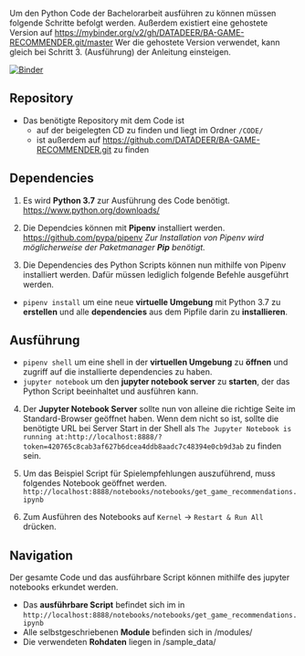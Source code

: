 Um den Python Code der Bachelorarbeit ausführen zu können müssen folgende Schritte befolgt werden.
Außerdem existiert eine gehostete Version auf https://mybinder.org/v2/gh/DATADEER/BA-GAME-RECOMMENDER.git/master
Wer die gehostete Version verwendet, kann gleich bei Schritt 3. (Ausführung) der Anleitung einsteigen.

[![Binder](https://mybinder.org/badge_logo.svg)](https://mybinder.org/v2/gh/DATADEER/BA-GAME-RECOMMENDER.git/master)
## Repository
* Das benötigte Repository mit dem Code ist 
  * auf der beigelegten CD zu finden und liegt im Ordner `/CODE/`
  * ist außerdem auf https://github.com/DATADEER/BA-GAME-RECOMMENDER.git zu finden

## Dependencies

1. Es wird **Python 3.7** zur Ausführung des Code benötigt.
https://www.python.org/downloads/

2. Die Dependcies können mit **Pipenv** installiert werden.
https://github.com/pypa/pipenv
_Zur Installation von Pipenv wird möglicherweise der Paketmanager **Pip** benötigt._

3. Die Dependencies des Python Scripts können nun mithilfe von Pipenv installiert werden. Dafür müssen lediglich folgende Befehle ausgeführt werden.
* `pipenv install` um eine neue **virtuelle Umgebung** mit Python 3.7 zu **erstellen** und alle **dependencies** aus dem Pipfile darin zu **installieren**.

## Ausführung

* `pipenv shell` um eine shell in der **virtuellen Umgebung** zu **öffnen** und zugriff auf die installierte dependencies zu haben.
* `jupyter notebook` um den **jupyter notebook server** zu **starten**, der das Python Script beeinhaltet und ausführen kann.

4. Der **Jupyter Notebook Server** sollte nun von alleine die richtige Seite im Standard-Browser geöffnet haben. Wenn dem nicht so ist, sollte die benötigte URL bei Server Start in der Shell als 
`The Jupyter Notebook is running at:http://localhost:8888/?token=420765c8cab3af627b6dcea4ddb8aadc7c48394e0cb9d3ab` zu finden sein.

5. Um das Beispiel Script für Spielempfehlungen auszuführend, muss folgendes Notebook geöffnet werden. `http://localhost:8888/notebooks/notebooks/get_game_recommendations.ipynb`
6. Zum Ausführen des Notebooks auf `Kernel` -> `Restart & Run All` drücken.

## Navigation

Der gesamte Code und das ausführbare Script können mithilfe des jupyter notebooks erkundet werden.

* Das **ausführbare Script** befindet sich im in `http://localhost:8888/notebooks/notebooks/get_game_recommendations.ipynb`
* Alle selbstgeschriebenen **Module** befinden sich in /modules/
* Die verwendeten **Rohdaten** liegen in /sample_data/





